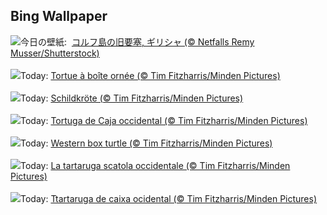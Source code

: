 ## Bing Wallpaper
![](https://www.bing.com/th?id=OHR.OldFortress_JA-JP1697393031_UHD.jpg&w=1000)今日の壁紙: &nbsp;[コルフ島の旧要塞, ギリシャ (© Netfalls Remy Musser/Shutterstock)](https://www.bing.com/th?id=OHR.OldFortress_JA-JP1697393031_UHD.jpg)
<br><br/>
![](https://www.bing.com/th?id=OHR.WesternBoxTurtle_FR-FR2003044235_UHD.jpg&w=1000)Today: [Tortue à boîte ornée (© Tim Fitzharris/Minden Pictures)](https://www.bing.com/th?id=OHR.WesternBoxTurtle_FR-FR2003044235_UHD.jpg)
<br><br/>
![](https://www.bing.com/th?id=OHR.WesternBoxTurtle_DE-DE2199819764_UHD.jpg&w=1000)Today: [Schildkröte (© Tim Fitzharris/Minden Pictures)](https://www.bing.com/th?id=OHR.WesternBoxTurtle_DE-DE2199819764_UHD.jpg)
<br><br/>
![](https://www.bing.com/th?id=OHR.WesternBoxTurtle_ES-ES0948780387_UHD.jpg&w=1000)Today: [Tortuga de Caja occidental (© Tim Fitzharris/Minden Pictures)](https://www.bing.com/th?id=OHR.WesternBoxTurtle_ES-ES0948780387_UHD.jpg)
<br><br/>
![](https://www.bing.com/th?id=OHR.WesternBoxTurtle_EN-GB7102181609_UHD.jpg&w=1000)Today: [Western box turtle (© Tim Fitzharris/Minden Pictures)](https://www.bing.com/th?id=OHR.WesternBoxTurtle_EN-GB7102181609_UHD.jpg)
<br><br/>
![](https://www.bing.com/th?id=OHR.WesternBoxTurtle_IT-IT1413333123_UHD.jpg&w=1000)Today: [La tartaruga scatola occidentale  (© Tim Fitzharris/Minden Pictures)](https://www.bing.com/th?id=OHR.WesternBoxTurtle_IT-IT1413333123_UHD.jpg)
<br><br/>
![](https://www.bing.com/th?id=OHR.WesternBoxTurtle_PT-BR5703667401_UHD.jpg&w=1000)Today: [Ttartaruga de caixa ocidental (© Tim Fitzharris/Minden Pictures)](https://www.bing.com/th?id=OHR.WesternBoxTurtle_PT-BR5703667401_UHD.jpg)
<br><br/>
